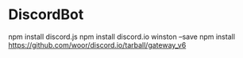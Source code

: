 # DiscordBot

npm install discord.js
npm install discord.io winston –save
npm install https://github.com/woor/discord.io/tarball/gateway_v6
